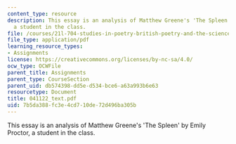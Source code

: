 ```yaml
---
content_type: resource
description: This essay is an analysis of Matthew Greene's 'The Spleen' by Emily Proctor,
  a student in the class.
file: /courses/21l-704-studies-in-poetry-british-poetry-and-the-sciences-of-the-mind-fall-2004/7b5da388fc3e4cd710de72d496ba305b_041122_text.pdf
file_type: application/pdf
learning_resource_types:
- Assignments
license: https://creativecommons.org/licenses/by-nc-sa/4.0/
ocw_type: OCWFile
parent_title: Assignments
parent_type: CourseSection
parent_uid: db574398-dd5e-d534-bce6-a63a993b6e63
resourcetype: Document
title: 041122_text.pdf
uid: 7b5da388-fc3e-4cd7-10de-72d496ba305b
---
```

This essay is an analysis of Matthew Greene's 'The Spleen' by Emily Proctor, a student in the class.